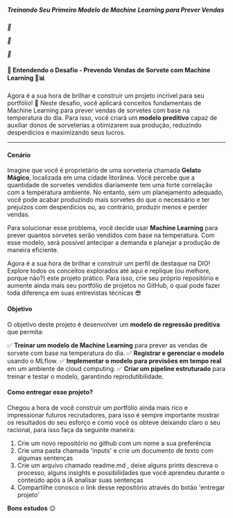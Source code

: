 ##### Treinando Seu Primeiro Modelo de Machine Learning para Prever Vendas

**

**

**

#### 📌 **Entendendo o Desafio - Prevendo Vendas de Sorvete com Machine Learning** 🍦📊

Agora é a sua hora de brilhar e construir um projeto incrível para seu portfólio! 🚀 Neste desafio, você aplicará conceitos fundamentais de Machine Learning para prever vendas de sorvetes com base na temperatura do dia. Para isso, você criará um **modelo preditivo** capaz de auxiliar donos de sorveterias a otimizarem sua produção, reduzindo desperdícios e maximizando seus lucros.

------

#### **Cenário**

Imagine que você é proprietário de uma sorveteria chamada **Gelato Mágico**, localizada em uma cidade litorânea. Você percebe que a quantidade de sorvetes vendidos diariamente tem uma forte correlação com a temperatura ambiente. No entanto, sem um planejamento adequado, você pode acabar produzindo mais sorvetes do que o necessário e ter prejuízos com desperdícios ou, ao contrário, produzir menos e perder vendas.

Para solucionar esse problema, você decide usar **Machine Learning** para prever quantos sorvetes serão vendidos com base na temperatura. Com esse modelo, será possível antecipar a demanda e planejar a produção de maneira eficiente.

Agora é a sua hora de brilhar e construir um perfil de destaque na DIO! Explore todos os conceitos explorados até aqui e replique (ou melhore, porque não?) este projeto prático. Para isso, crie seu próprio repositório e aumente ainda mais seu portfólio de projetos no GitHub, o qual pode fazer toda diferença em suas entrevistas técnicas 😎

#### **Objetivo**

O objetivo deste projeto é desenvolver um **modelo de regressão preditiva** que permita: 

✅ **Treinar um modelo de Machine Learning** para prever as vendas de sorvete com base na temperatura do dia.
✅ **Registrar e gerenciar o modelo** usando o MLflow.
✅ **Implementar o modelo para previsões em tempo real** em um ambiente de cloud computing.
✅ **Criar um pipeline estruturado** para treinar e testar o modelo, garantindo reprodutibilidade.

#### **Como entregar esse projeto?**

Chegou a hora de você construir um portfólio ainda mais rico e impressionar futuros recrutadores, para isso é sempre importante mostrar os resultados do seu esforço e como você os obteve deixando claro o seu racional, para isso faça da seguinte maneira:

1. Crie um novo repositório no github com um nome a sua preferência
2. Crie uma pasta chamada 'inputs' e crie um documento de texto com algumas sentenças
3. Crie um arquivo chamado readme.md , deixe alguns prints descreva o processo, alguns insights e possibilidades que você aprendeu durante o conteúdo após a IA analisar suas sentenças
4. Compartilhe conosco o link desse repositório através do botão 'entregar projeto'

 

**Bons estudos** 😉